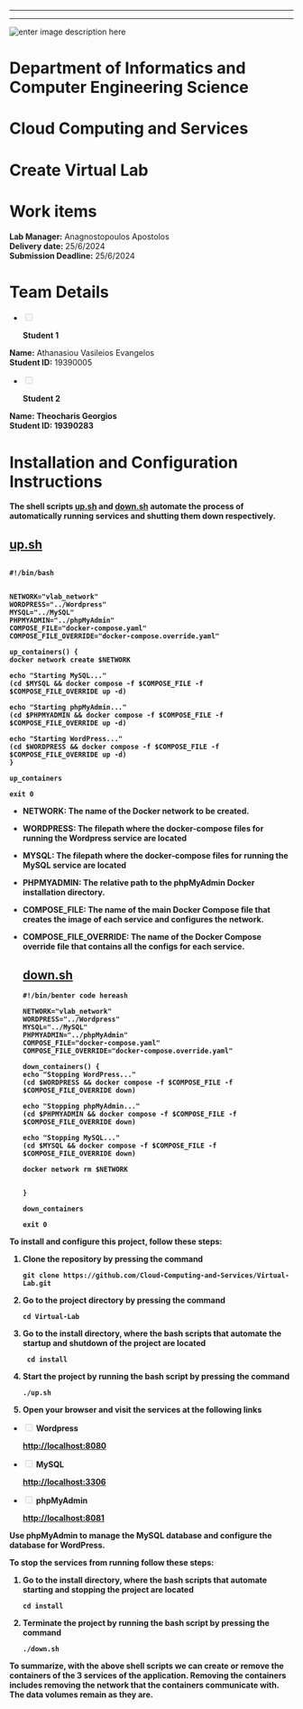 
---


---

<p><img src="https://upload.wikimedia.org/wikipedia/commons/thumb/a/a5/Flag_of_the_United_Kingdom_%281-2%29.svg/255px-Flag_of_the_United_Kingdom_%281-2%29.svg.png" alt="enter image description here"></p>
<h1 id="department-engineering-informatics-and-computers">Department of Informatics and Computer Engineering Science</h1>
<h1 id="cloud-computing-and-services">Cloud Computing and Services</h1>
<h1 id="create-virtual-lab">Create Virtual Lab</h1>
<h1 id="work-items">Work items</h1>
<p><strong>Lab Manager:</strong> Anagnostopoulos Apostolos<br>
<strong>Delivery date:</strong> 25/6/2024<br>
<strong>Submission Deadline:</strong> 25/6/2024</p>
<h1 id="team-elements">Team Details</h1>
<ul>
<li class="task-list-item"><input type="checkbox" class="task-list-item-checkbox" disabled=""> 

<strong>Student 1</strong></li>
</ul>
<p><strong>Name:</strong> Athanasiou Vasileios Evangelos<br>
<strong>Student ID:</strong> 19390005</p> <strong>
<ul>
<li class="task-list-item"><input type="checkbox" class="task-list-item-checkbox" disabled=""> 

<strong>Student 2</strong></li>
</ul>
<p><strong>Name:</strong> Theocharis Georgios<br>
<strong>Student ID:</strong> 19390283</p> <strong>
<h1 id="installation-and-configuration instructions">Installation and Configuration Instructions</h1>
<p>The shell scripts <a href="http://up.sh">up.sh</a> and <a href="http://down.sh">down.sh</a> automate the process of automatically running services and shutting them down respectively.</p>
<h2 id="up.sh"><a href="http://up.sh">up.sh</a></h2>

<pre><code>
#!/bin/bash


NETWORK="vlab_network"
WORDPRESS="../Wordpress"
MYSQL="../MySQL"
PHPMYADMIN="../phpMyAdmin"
COMPOSE_FILE="docker-compose.yaml"
COMPOSE_FILE_OVERRIDE="docker-compose.override.yaml"

up_containers() {
docker network create $NETWORK 

echo "Starting MySQL..."
(cd $MYSQL &amp;&amp; docker compose -f $COMPOSE_FILE -f $COMPOSE_FILE_OVERRIDE up -d)

echo "Starting phpMyAdmin..."
(cd $PHPMYADMIN &amp;&amp; docker compose -f $COMPOSE_FILE -f $COMPOSE_FILE_OVERRIDE up -d)

echo "Starting WordPress..."
(cd $WORDPRESS &amp;&amp; docker compose -f $COMPOSE_FILE -f $COMPOSE_FILE_OVERRIDE up -d)
}

up_containers

exit 0
</pre></code>

<ul>
<li>
<p><strong>NETWORK:</strong> The name of the Docker network to be created.</p>
</li>
<li>
<p><strong>WORDPRESS:</strong> The filepath where the docker-compose files for running the Wordpress service are located</p>
</li>
<li>
<p><strong>MYSQL:</strong> The filepath where the docker-compose files for running the MySQL service are located</p> </p>
</li>
<li>
<p><strong>PHPMYADMIN:</strong> The relative path to the phpMyAdmin Docker installation directory.</p>
</li>
<li>
<p><strong>COMPOSE_FILE:</strong> The name of the main Docker Compose file that creates the image of each service and configures the network.</p>
</li>
<li>
<p><strong>COMPOSE_FILE_OVERRIDE:</strong> The name of the Docker Compose override file that contains all the configs for each service.</p>


<h2 id="down.sh"><a href="http://down.sh">down.sh</a></h2>

<pre><code>#!/bin/benter code hereash

NETWORK="vlab_network"
WORDPRESS="../Wordpress"
MYSQL="../MySQL"
PHPMYADMIN="../phpMyAdmin"
COMPOSE_FILE="docker-compose.yaml"
COMPOSE_FILE_OVERRIDE="docker-compose.override.yaml"

down_containers() {
echo "Stopping WordPress..."
(cd $WORDPRESS &amp;&amp; docker compose -f $COMPOSE_FILE -f $COMPOSE_FILE_OVERRIDE down)

echo "Stopping phpMyAdmin..."
(cd $PHPMYADMIN &amp;&amp; docker compose -f $COMPOSE_FILE -f $COMPOSE_FILE_OVERRIDE down)

echo "Stopping MySQL..."
(cd $MYSQL &amp;&amp; docker compose -f $COMPOSE_FILE -f $COMPOSE_FILE_OVERRIDE down)

docker network rm $NETWORK 


}

down_containers

exit 0
</code></pre>
</li>
</ul>
<p>To install and configure this project, follow these steps:</p>
<ol>
<li>
<p>Clone the repository by pressing the command</p>
<pre><code>git clone https://github.com/Cloud-Computing-and-Services/Virtual-Lab.git
</code></pre>
</li>
<li>
<p>Go to the project directory by pressing the command</p>
<pre><code>cd Virtual-Lab
</code></pre>
</li>
<li>
<p>Go to the <strong>install</strong> directory, where the bash scripts that automate the startup and shutdown of the project are located</p>
<pre><code> cd install
</code></pre>
</li>
<li>
<p>Start the project by running the bash script by pressing the command</p>
<pre><code>./up.sh
</code></pre>
</li>
<li>
<p>Open your browser and visit the services at the following links</p>
</li>
</ol>
<ul>
<li class="task-list-item">
<p><input type="checkbox" class="task-list-item-checkbox" disabled=""> <strong>Wordpress</strong></p>
<p><a href="http://localhost:8080">http://localhost:8080</a></p>
</li>
<li class="task-list-item">
<p><input type="checkbox" class="task-list-item-checkbox" disabled=""> <strong>MySQL</strong></p>
<p><a href="http://localhost:3306">http://localhost:3306</a></p>
</li>
<li class="task-list-item">
<p><input type="checkbox" class="task-list-item-checkbox" disabled=""> <strong>phpMyAdmin</strong></p>
<p><a href="http://localhost:8081">http://localhost:8081</a></p>
</li>
</ul>
<p>Use phpMyAdmin to manage the MySQL database and configure the database for WordPress.</p>
<p>To stop the services from running follow these steps:</p>
<ol>
<li>
<p>Go to the <strong>install</strong> directory, where the bash scripts that automate starting and stopping the project are located</p>
<pre><code>cd install
</code></pre>
</li>
<li>
<p>Terminate the project by running the bash script by pressing the command</p>
<pre><code>./down.sh
</code></pre>
</li>
</ol>
<p>To summarize, with the above shell scripts we can create or remove the containers of the 3 services of the application. Removing the containers includes removing the network that the containers communicate with. The data volumes remain as they are.</p>


<!--stackedit_data:
eyJoaXN0b3J5IjpbNjkxNDc0MjU2LDE2MDYzMzExNTAsLTMxOD
A1NDU2OF19
-->